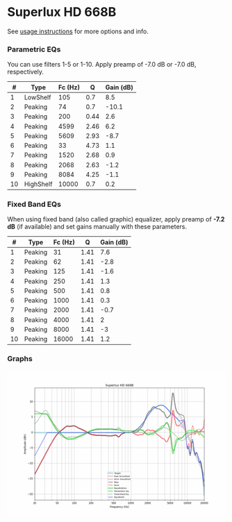 # Superlux HD 668B
See [usage instructions](https://github.com/jaakkopasanen/AutoEq#usage) for more options and info.

### Parametric EQs
You can use filters 1-5 or 1-10. Apply preamp of -7.0 dB or -7.0 dB, respectively.

|   # | Type      |   Fc (Hz) |    Q |   Gain (dB) |
|-----|-----------|-----------|------|-------------|
|   1 | LowShelf  |       105 | 0.7  |         8.5 |
|   2 | Peaking   |        74 | 0.7  |       -10.1 |
|   3 | Peaking   |       200 | 0.44 |         2.6 |
|   4 | Peaking   |      4599 | 2.46 |         6.2 |
|   5 | Peaking   |      5609 | 2.93 |        -8.7 |
|   6 | Peaking   |        33 | 4.73 |         1.1 |
|   7 | Peaking   |      1520 | 2.68 |         0.9 |
|   8 | Peaking   |      2068 | 2.63 |        -1.2 |
|   9 | Peaking   |      8084 | 4.25 |        -1.1 |
|  10 | HighShelf |     10000 | 0.7  |         0.2 |

### Fixed Band EQs
When using fixed band (also called graphic) equalizer, apply preamp of **-7.2 dB** (if available) and set gains manually with these parameters.

|   # | Type    |   Fc (Hz) |    Q |   Gain (dB) |
|-----|---------|-----------|------|-------------|
|   1 | Peaking |        31 | 1.41 |         7.6 |
|   2 | Peaking |        62 | 1.41 |        -2.8 |
|   3 | Peaking |       125 | 1.41 |        -1.6 |
|   4 | Peaking |       250 | 1.41 |         1.3 |
|   5 | Peaking |       500 | 1.41 |         0.8 |
|   6 | Peaking |      1000 | 1.41 |         0.3 |
|   7 | Peaking |      2000 | 1.41 |        -0.7 |
|   8 | Peaking |      4000 | 1.41 |         2   |
|   9 | Peaking |      8000 | 1.41 |        -3   |
|  10 | Peaking |     16000 | 1.41 |         1.2 |

### Graphs
![](./Superlux%20HD%20668B.png)
